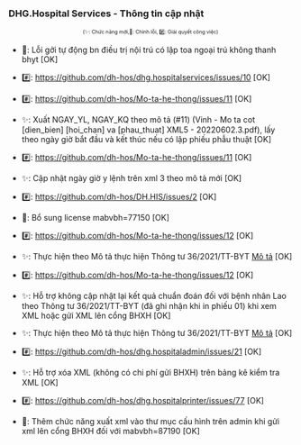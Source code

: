 ﻿### DHG.Hospital Services - Thông tin cập nhật

<div align="center" style="font-size:xx-small">(✨: Chức năng mới,🐛: Chỉnh lỗi, #️⃣: Giải quyết công việc) </div>

-  🐛: Lỗi gởi tự động bn điều trị nội trú có lập toa ngoại trú không thanh bhyt [OK]
-  #️⃣: https://github.com/dh-hos/dhg.hospitalservices/issues/10 [OK]

-  #️⃣: https://github.com/dh-hos/Mo-ta-he-thong/issues/11 [OK]
-  ✨: Xuất NGAY_YL, NGAY_KQ theo mô tả (#11) (Vinh - Mo ta cot [dien_bien] [hoi_chan] va [phau_thuat] XML5 - 20220602.3.pdf), lấy theo ngày giờ bắt đầu và kết thúc nếu có lập phiếu phẫu thuật [OK]

-  #️⃣: https://github.com/dh-hos/Mo-ta-he-thong/issues/11 [OK]
-  ✨: Cập nhật ngày giờ y lệnh trên xml 3 theo mô tả mới [OK]

-  #️⃣: https://github.com/dh-hos/DH.HIS/issues/2 [OK]
-  🐛: Bổ sung license mabvbh=77150 [OK]

-  #️⃣: https://github.com/dh-hos/Mo-ta-he-thong/issues/12 [OK]
-  ✨: Thực hiện theo Mô tả thực hiện Thông tư 36/2021/TT-BYT [Mô tả](https://github.com/dh-hos/Mo-ta-he-thong/files/9553579/Vinh.-.Mo.ta.cap.phat.thuoc.nguoi.benh.Lao.theo.TT36.va.CV3153.-.17-08-2022v2.pdf) [OK]

-  #️⃣: https://github.com/dh-hos/Mo-ta-he-thong/issues/12 [OK]
-  ✨: Hỗ trợ không cập nhật lại kết quả chuẩn đoán đối với bệnh nhân Lao theo Thông tư 36/2021/TT-BYT (đã ghi nhận khi in phiếu 01) khi xem XML hoặc gửi XML lên cổng BHXH [OK]
-  ✨: Thực hiện theo Mô tả thực hiện Thông tư 36/2021/TT-BYT [Mô tả](https://github.com/dh-hos/Mo-ta-he-thong/files/9553579/Vinh.-.Mo.ta.cap.phat.thuoc.nguoi.benh.Lao.theo.TT36.va.CV3153.-.17-08-2022v2.pdf) [OK]
-  #️⃣: https://github.com/dh-hos/dhg.hospitaladmin/issues/21 [OK]
-  ✨: Hỗ trợ xóa XML (không có chi phí gửi BHXH) trên bảng kê kiểm tra XML [OK]

-  #️⃣: https://github.com/dh-hos/dhg.hospitalprinter/issues/77 [OK]
-  🐛: Thêm chức năng xuất xml vào thư mục cấu hình trên admin khi gửi xml lên cổng BHXH đối với mabvbh=87190 [OK]
